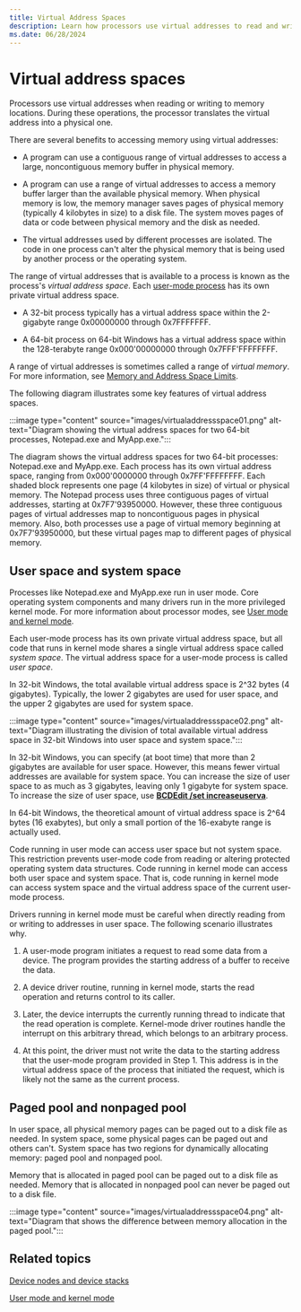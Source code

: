 ```yaml
---
title: Virtual Address Spaces
description: Learn how processors use virtual addresses to read and write to memory locations.
ms.date: 06/28/2024
---
```


# Virtual address spaces

Processors use virtual addresses when reading or writing to memory locations. During these operations, the processor translates the virtual address into a physical one. 

There are several benefits to accessing memory using virtual addresses:

-   A program can use a contiguous range of virtual addresses to access a large, noncontiguous memory buffer in physical memory.

-    A program can use a range of virtual addresses to access a memory buffer larger than the available physical memory. When physical memory is low, the memory manager saves pages of physical memory (typically 4 kilobytes in size) to a disk file. The system moves pages of data or code between physical memory and the disk as needed.

-   The virtual addresses used by different processes are isolated. The code in one process can't alter the physical memory that is being used by another process or the operating system.

The range of virtual addresses that is available to a process is known as the process's *virtual address space*. Each [user-mode process](user-mode-and-kernel-mode.md) has its own private virtual address space. 

* A 32-bit process typically has a virtual address space within the 2-gigabyte range 0x00000000 through 0x7FFFFFFF. 

* A 64-bit process on 64-bit Windows has a virtual address space within the 128-terabyte range 0x000'00000000 through 0x7FFF'FFFFFFFF. 

A range of virtual addresses is sometimes called a range of *virtual memory*. For more information, see [Memory and Address Space Limits](/windows/win32/memory/memory-limits-for-windows-releases#memory-and-address-space-limits).

The following diagram illustrates some key features of virtual address spaces.

:::image type="content" source="images/virtualaddressspace01.png" alt-text="Diagram showing the virtual address spaces for two 64-bit processes, Notepad.exe and MyApp.exe.":::

The diagram shows the virtual address spaces for two 64-bit processes: Notepad.exe and MyApp.exe. Each process has its own virtual address space, ranging from 0x000'0000000 through 0x7FF'FFFFFFFF. Each shaded block represents one page (4 kilobytes in size) of virtual or physical memory. The Notepad process uses three contiguous pages of virtual addresses, starting at 0x7F7'93950000. However, these three contiguous pages of virtual addresses map to noncontiguous pages in physical memory. Also, both processes use a page of virtual memory beginning at 0x7F7'93950000, but these virtual pages map to different pages of physical memory.

## User space and system space

Processes like Notepad.exe and MyApp.exe run in user mode. Core operating system components and many drivers run in the more privileged kernel mode. For more information about processor modes, see [User mode and kernel mode](user-mode-and-kernel-mode.md). 

Each user-mode process has its own private virtual address space, but all code that runs in kernel mode shares a single virtual address space called *system space*. The virtual address space for a user-mode process is called *user space*.

In 32-bit Windows, the total available virtual address space is 2^32 bytes (4 gigabytes). Typically, the lower 2 gigabytes are used for user space, and the upper 2 gigabytes are used for system space.

:::image type="content" source="images/virtualaddressspace02.png" alt-text="Diagram illustrating the division of total available virtual address space in 32-bit Windows into user space and system space.":::

In 32-bit Windows, you can specify (at boot time) that more than 2 gigabytes are available for user space. However, this means fewer virtual addresses are available for system space. You can increase the size of user space to as much as 3 gigabytes, leaving only 1 gigabyte for system space. To increase the size of user space, use [**BCDEdit /set increaseuserva**](../devtest/bcdedit--set.md).

In 64-bit Windows, the theoretical amount of virtual address space is 2^64 bytes (16 exabytes), but only a small portion of the 16-exabyte range is actually used.

Code running in user mode can access user space but not system space. This restriction prevents user-mode code from reading or altering protected operating system data structures. Code running in kernel mode can access both user space and system space. That is, code running in kernel mode can access system space and the virtual address space of the current user-mode process.

Drivers running in kernel mode must be careful when directly reading from or writing to addresses in user space. The following scenario illustrates why.

1.  A user-mode program initiates a request to read some data from a device. The program provides the starting address of a buffer to receive the data.

1.  A device driver routine, running in kernel mode, starts the read operation and returns control to its caller.

1.  Later, the device interrupts the currently running thread to indicate that the read operation is complete. Kernel-mode driver routines handle the interrupt on this arbitrary thread, which belongs to an arbitrary process.
1.  At this point, the driver must not write the data to the starting address that the user-mode program provided in Step 1. This address is in the virtual address space of the process that initiated the request, which is likely not the same as the current process.

## Paged pool and nonpaged pool

In user space, all physical memory pages can be paged out to a disk file as needed. In system space, some physical pages can be paged out and others can't. System space has two regions for dynamically allocating memory: paged pool and nonpaged pool. 

Memory that is allocated in paged pool can be paged out to a disk file as needed. Memory that is allocated in nonpaged pool can never be paged out to a disk file.

:::image type="content" source="images/virtualaddressspace04.png" alt-text="Diagram that shows the difference between memory allocation in the paged pool.":::

## Related topics

[Device nodes and device stacks](device-nodes-and-device-stacks.md) 

[User mode and kernel mode](user-mode-and-kernel-mode.md)

